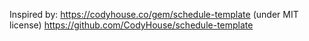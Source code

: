 Inspired by:
https://codyhouse.co/gem/schedule-template (under MIT license)
https://github.com/CodyHouse/schedule-template
